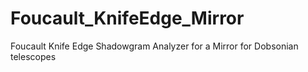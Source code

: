 # Foucault_KnifeEdge_Mirror
Foucault Knife Edge Shadowgram Analyzer for a Mirror for Dobsonian telescopes

